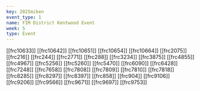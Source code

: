 ```yaml
---
key: 2025miken
event_type: 1
name: FIM District Kentwood Event
week: 5
type: Event
---
```

[[frc10633]]
[[frc10642]]
[[frc10651]]
[[frc10654]]
[[frc10664]]
[[frc2075]]
[[frc216]]
[[frc244]]
[[frc2771]]
[[frc288]]
[[frc3234]]
[[frc3875]]
[[frc4855]]
[[frc4967]]
[[frc5256]]
[[frc5260]]
[[frc5470]]
[[frc6090]]
[[frc6428]]
[[frc7248]]
[[frc7658]]
[[frc7808]]
[[frc7809]]
[[frc7810]]
[[frc7818]]
[[frc8285]]
[[frc8297]]
[[frc8397]]
[[frc858]]
[[frc904]]
[[frc9106]]
[[frc9206]]
[[frc9566]]
[[frc9671]]
[[frc9697]]
[[frc9753]]
